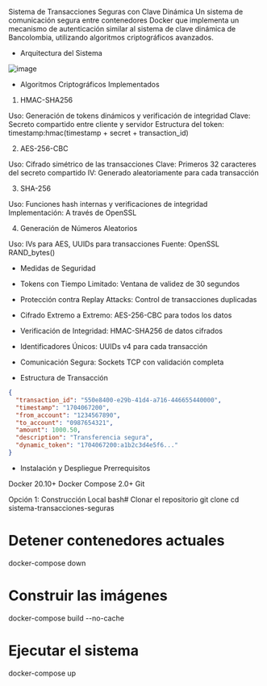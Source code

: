 Sistema de Transacciones Seguras con Clave Dinámica
Un sistema de comunicación segura entre contenedores Docker que implementa un mecanismo de autenticación similar al sistema de clave dinámica de Bancolombia, utilizando algoritmos criptográficos avanzados.
* Arquitectura del Sistema
  
![image](https://github.com/user-attachments/assets/913a75a1-8f9a-4df3-9f88-8b775a6aa47b)

* Algoritmos Criptográficos Implementados
1. HMAC-SHA256

Uso: Generación de tokens dinámicos y verificación de integridad
Clave: Secreto compartido entre cliente y servidor
Estructura del token: timestamp:hmac(timestamp + secret + transaction_id)

2. AES-256-CBC

Uso: Cifrado simétrico de las transacciones
Clave: Primeros 32 caracteres del secreto compartido
IV: Generado aleatoriamente para cada transacción

3. SHA-256

Uso: Funciones hash internas y verificaciones de integridad
Implementación: A través de OpenSSL

4. Generación de Números Aleatorios

Uso: IVs para AES, UUIDs para transacciones
Fuente: OpenSSL RAND_bytes()

* Medidas de Seguridad

* Tokens con Tiempo Limitado: Ventana de validez de 30 segundos
* Protección contra Replay Attacks: Control de transacciones duplicadas
* Cifrado Extremo a Extremo: AES-256-CBC para todos los datos
* Verificación de Integridad: HMAC-SHA256 de datos cifrados
* Identificadores Únicos: UUIDs v4 para cada transacción
* Comunicación Segura: Sockets TCP con validación completa

* Estructura de Transacción
  
```json
{
  "transaction_id": "550e8400-e29b-41d4-a716-446655440000",
  "timestamp": "1704067200",
  "from_account": "1234567890",
  "to_account": "0987654321",
  "amount": 1000.50,
  "description": "Transferencia segura",
  "dynamic_token": "1704067200:a1b2c3d4e5f6..."
}
```

* Instalación y Despliegue
Prerrequisitos

Docker 20.10+
Docker Compose 2.0+
Git

Opción 1: Construcción Local
bash# Clonar el repositorio
git clone <url-del-repositorio>
cd sistema-transacciones-seguras

# Detener contenedores actuales
docker-compose down

# Construir las imágenes
docker-compose build --no-cache

# Ejecutar el sistema
docker-compose up
